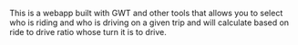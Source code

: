 This is a webapp built with GWT and other tools that allows you to select who is riding and who is driving on a given trip and will calculate based on ride to drive ratio whose turn it is to drive.